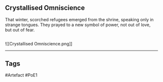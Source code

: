 ## Crystallised Omniscience
That winter, scorched refugees emerged from the shrine,
speaking only in strange tongues. They prayed to a new
symbol of power, not out of love, but out of fear.
##
![[Crystallised Omniscience.png]]

---
## Tags
#Artefact
#PoE1